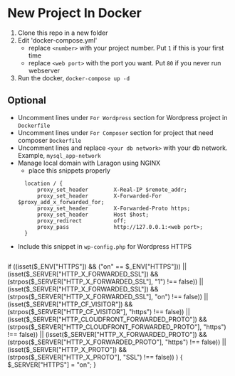 # New Project In Docker

1. Clone this repo in a new folder
2. Edit 'docker-compose.yml'
    - replace `<number>` with your project number. Put `1` if this is your first time
    - replace `<web port>` with the port you want. Put `80` if you never run webserver
3. Run the docker, `docker-compose up -d`


## Optional
* Uncomment lines under `For Wordpress` section for Wordpress project in `Dockerfile`
* Uncomment lines under `For Composer` section for project that need composer `Dockerfile`
* Uncomment lines and replace `<your db network>` with your db network. Example, `mysql_app-network`
* Manage local domain with Laragon using NGINX
  * place this snippets properly
  ```
    location / {
	    proxy_set_header      	X-Real-IP $remote_addr;
        proxy_set_header      	X-Forwarded-For $proxy_add_x_forwarded_for;
		proxy_set_header 		X-Forwarded-Proto https;
        proxy_set_header      	Host $host;
		proxy_redirect        	off;
        proxy_pass 				http://127.0.0.1:<web port>;
    }
  ```
* Include this snippet in `wp-config.php` for Wordpress HTTPS
  ```
if ((isset($_ENV["HTTPS"]) && ("on" == $_ENV["HTTPS"]))
|| (isset($_SERVER["HTTP_X_FORWARDED_SSL"]) && (strpos($_SERVER["HTTP_X_FORWARDED_SSL"], "1") !== false))
|| (isset($_SERVER["HTTP_X_FORWARDED_SSL"]) && (strpos($_SERVER["HTTP_X_FORWARDED_SSL"], "on") !== false))
|| (isset($_SERVER["HTTP_CF_VISITOR"]) && (strpos($_SERVER["HTTP_CF_VISITOR"], "https") !== false))
|| (isset($_SERVER["HTTP_CLOUDFRONT_FORWARDED_PROTO"]) && (strpos($_SERVER["HTTP_CLOUDFRONT_FORWARDED_PROTO"], "https") !== false))
|| (isset($_SERVER["HTTP_X_FORWARDED_PROTO"]) && (strpos($_SERVER["HTTP_X_FORWARDED_PROTO"], "https") !== false))
|| (isset($_SERVER["HTTP_X_PROTO"]) && (strpos($_SERVER["HTTP_X_PROTO"], "SSL") !== false))
) {
$_SERVER["HTTPS"] = "on";
}
  ```